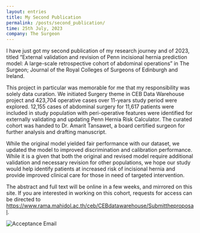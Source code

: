 ```yaml
---
layout: entries
title: My Second Publication
permalink: /posts/second_publication/
time: 25th July, 2023
company: The Surgeon
---
```


I have just got my second publication of my research journey and of 2023, titled “External validation and revision of Penn incisional hernia prediction model: A large-scale retrospective cohort of abdominal operations” in The Surgeon; Journal of the Royal Colleges of Surgeons of Edinburgh and Ireland. 

This project in particular was memorable for me that my responsibility was solely data curation. We initiated Surgery theme in CEB Data Warehouse project and 423,704 operative cases over 11-years study period were explored. 12,155 cases of abdominal surgery for 11,617 patients were included in study population with peri-operative features were identified for externally validating and updating Penn Hernia Risk Calculator. The curated cohort was handed to Dr. Amarit Tansawet, a board certified surgeon for further analysis and drafting manuscript.

While the original model yielded fair performance with our dataset, we updated the model to improved discrimination and calibration performance. While it is a given that both the original and revised model require additional validation and necessary revision for other populations, we hope our study would help identify patients at increased risk of incisional hernia and provide improved clinical care for those in need of targeted intervention.

The abstract and full text will be online in a few weeks, and mirrored on this site. If you are interested in working on this cohort, requests for access can be directed to https://www.rama.mahidol.ac.th/ceb/CEBdatawarehouse/Submittheproposal.

<div id="gallery">
	<img src="/assets/photos/second_publication1.PNG" title="Acceptance Email" alt="Acceptance Email"/>
</div>
